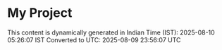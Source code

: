 # My Project

This content is dynamically generated in Indian Time (IST): 2025-08-10 05:26:07 IST
Converted to UTC: 2025-08-09 23:56:07 UTC

